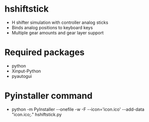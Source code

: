 # hshiftstick
 - H shifter simulation with controller analog sticks
 - Binds analog positions to keyboard keys
 - Multiple gear amounts and gear layer support

# Required packages
 - python
 - Xinput-Python
 - pyautogui

# Pyinstaller command
 - python -m PyInstaller --onefile -w -F --icon='icon.ico' --add-data "icon.ico;." hshiftstick.py


